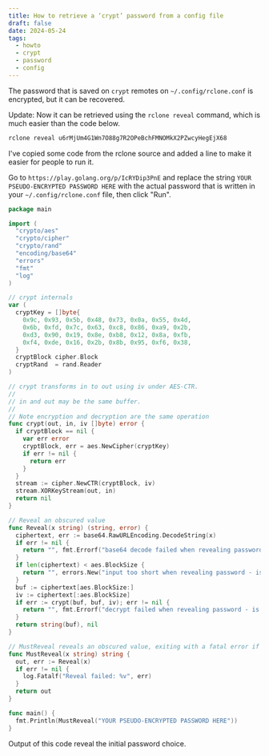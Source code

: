 ```yaml
---
title: How to retrieve a ‘crypt’ password from a config file
draft: false
date: 2024-05-24
tags:
  - howto
  - crypt
  - password
  - config
---
```


The password that is saved on `crypt` remotes on `~/.config/rclone.conf` is encrypted, but it can be recovered.

Update: Now it can be retrieved using the `rclone reveal` command, which is much easier than the code below.

```bash
rclone reveal u6rMjUm4G1Wn7O88g7R2OPeBchFMNOMkX2PZwcyHegEjX68
```

I've copied some code from the rclone source and added a line to make it easier for people to run it.

Go to `https://play.golang.org/p/IcRYDip3PnE` and replace the string `YOUR PSEUDO-ENCRYPTED PASSWORD HERE` with the actual password that is written in your `~/.config/rclone.conf` file, then click "Run".

```go
package main

import (
  "crypto/aes"
  "crypto/cipher"
  "crypto/rand"
  "encoding/base64"
  "errors"
  "fmt"
  "log"
)

// crypt internals
var (
  cryptKey = []byte{
    0x9c, 0x93, 0x5b, 0x48, 0x73, 0x0a, 0x55, 0x4d,
    0x6b, 0xfd, 0x7c, 0x63, 0xc8, 0x86, 0xa9, 0x2b,
    0xd3, 0x90, 0x19, 0x8e, 0xb8, 0x12, 0x8a, 0xfb,
    0xf4, 0xde, 0x16, 0x2b, 0x8b, 0x95, 0xf6, 0x38,
  }
  cryptBlock cipher.Block
  cryptRand  = rand.Reader
)

// crypt transforms in to out using iv under AES-CTR.
//
// in and out may be the same buffer.
//
// Note encryption and decryption are the same operation
func crypt(out, in, iv []byte) error {
  if cryptBlock == nil {
    var err error
    cryptBlock, err = aes.NewCipher(cryptKey)
    if err != nil {
      return err
    }
  }
  stream := cipher.NewCTR(cryptBlock, iv)
  stream.XORKeyStream(out, in)
  return nil
}

// Reveal an obscured value
func Reveal(x string) (string, error) {
  ciphertext, err := base64.RawURLEncoding.DecodeString(x)
  if err != nil {
    return "", fmt.Errorf("base64 decode failed when revealing password - is it obscured? %w", err)
  }
  if len(ciphertext) < aes.BlockSize {
    return "", errors.New("input too short when revealing password - is it obscured?")
  }
  buf := ciphertext[aes.BlockSize:]
  iv := ciphertext[:aes.BlockSize]
  if err := crypt(buf, buf, iv); err != nil {
    return "", fmt.Errorf("decrypt failed when revealing password - is it obscured? %w", err)
  }
  return string(buf), nil
}

// MustReveal reveals an obscured value, exiting with a fatal error if it failed
func MustReveal(x string) string {
  out, err := Reveal(x)
  if err != nil {
    log.Fatalf("Reveal failed: %v", err)
  }
  return out
}

func main() {
  fmt.Println(MustReveal("YOUR PSEUDO-ENCRYPTED PASSWORD HERE"))
}
```

Output of this code reveal the initial password choice.
